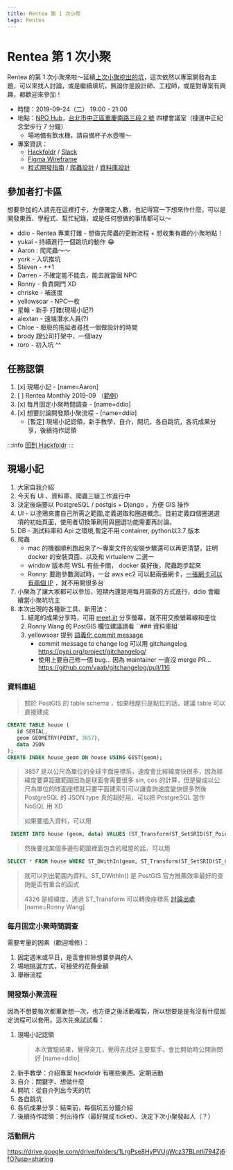 ```yaml
---
title: Rentea 第 1 次小聚
tags: Rentea
---
```

# Rentea 第 1 次小聚

Rentea 的第 1 次小聚來啦～延續[上次小聚挖出的坑](https://beta.hackfoldr.org/rentea/https%253A%252F%252Fg0v.hackmd.io%252F-yz5uLxAQHGX_3bkz6ngHA)，這次依然以專案開發為主題，可以來找人討論，或是繼續填坑，無論你是設計師、工程師，或是對專案有興趣，都歡迎來參加！

- 時間：2019-09-24（二） 19:00 - 21:00
- 地點：[NPO Hub](https://g0v.hackmd.io/BNHyH7ESSxSlu12BV2U9TQ)，[台北市中正區重慶南路三段 2 號](https://goo.gl/maps/LAXhWdwUAXV3aUHv6) 四樓會議室（捷運中正紀念堂步行 7 分鐘）
  - 場地備有飲水機，請自備杯子水壺喔～
- 專案資訊：
   - [Hackfoldr](https://beta.hackfoldr.org/rentea) / [Slack](https://g0v-tw.slack.com/messages/CJTBP7YRK/details/)
   - [Figma Wireframe](https://www.figma.com/file/Z0Wsc63DYpXLouSC7vvpw5aR/rental?node-id=0%3A1)
   - [程式開發指南](https://g0v.hackmd.io/jg_TRTEbRxyV-osQptSqwQ) / [爬蟲設計](https://g0v.hackmd.io/Bv_1JeHoT1O8gIjFBEJROg?view#%E8%A8%8E%E8%AB%96%E7%B4%80%E9%8C%84%E3%80%81%E7%B5%90%E8%AB%96%E3%80%81%E5%BE%85%E4%BD%9C) / [資料庫設計](https://g0v.hackmd.io/BFd56MJAQqu242x_oqYP2w)

## 參加者打卡區

想要參加的人請先在這裡打卡，方便確定人數，也記得寫一下想來作什麼，可以是開發東西、學程式、幫忙紀錄，或是任何想做的事情都可以～

- ddio - Rentea 專業打雜 - 想做完爬蟲的更新流程 + 想收集有趣的小聚地點！
- yukai - 持續進行一個跳坑的動作 :joy: 
- Aaron : 爬爬蟲～～
- york - 入坑推坑
- Steven - ++1
- Darren - 不確定能不能去，能去就當個 NPC
- Ronny - 負責開門 XD
- chriske - 補進度
- yellowsoar - NPC一枚
- 星翰 - 新手 打雜(現場小記?)
- alextan - 遠端潛水人員(?)
- Chloe - 廢廢的拖延者尋找一個做設計的時間
- brody 跟公司打架中，一個lazy
- roro - 初入坑 ^^



## 任務認領

1. [x] 現場小記 - [name=Aaron]
2. [ ] Rentea Monthly 2019-09 （[範例](https://g0v.hackmd.io/KM6GyMh8SgCdUTjoFxWFXw)）
3. [x] 每月固定小聚時間調查 - [name=ddio]
4. [x] 想要討論開發類小聚流程 - [name=ddio]
   - [暫定] 現場小記認領，新手教學，自介，開坑，各自跳坑，各坑成果分享，後續待作認領

:::info
<i class="fa fa-home fa-lg fa-fw"></i> [回到 Hackfoldr](https://beta.hackfoldr.org/rentea/https%253A%252F%252Fhackmd.io%252Fs%252FSJbOIFHpE)
:::

## 現場小記
1. 大家自我介紹
2. 今天有 UI 、資料庫、爬蟲三組工作進行中
3. 決定後端要以 PostgreSQL / postgis + Django ，方便 GIS 操作
4. UI - 以塗鴉來畫自己所需之範圍,定義選取和圈選概念。目前定義四個圈選選項的初始頁面，使用者切換筆刷用與圈選功能需要再討論。
5. DB - 測試料庫和 Api 之環境,暫定不用 container, python以3.7 版本
6. 爬蟲
   - mac 的機器順利跑起來了～專案文件的安裝步驟還可以再更清楚，註明 docker 的安裝頁面、以及和 virtualenv 二選一
   - window 版本用 WSL 有些卡關， docker 裝好後，爬蟲跑步起來
   - Ronny: 要跑參數測試時，一台 aws ec2 可以黏兩張網卡，[一張網卡可以有兩個 IP](https://doc.scrapy.org/en/latest/topics/request-response.html#std:reqmeta-bindaddress) ，就不用開很多台
7. 小聚為了讓大家都可以參加，短期內還是用每月調查的方式進行，ddio 會繼續當小聚坑坑主
8. 本次出現的各種新工具、新用法：
   1. 結尾的成果分享時，可用 [meet.jit](https://meet.jit.si/rentea) 分享螢幕，就不用交換螢幕線和座位
   2. Ronny Wang 的 PostGIS 欄位建議請看 ``### 資料庫組`
   3. yellowsoar 提到 [語義化 commit message](https://seesparkbox.com/foundry/semantic_commit_messages)
      - commit message to change log 可以用 gitchangelog
https://pypi.org/project/gitchangelog/
      - 使用上要自己修一個 bug… 因為 maintainer 一直沒 merge PR…
https://github.com/vaab/gitchangelog/pull/116

### 資料庫組


> 關於 PostGIS 的 table schema ，如果租屋只是點位的話，建議 table 可以直接建成
```sql
CREATE TABLE house (
   id SERIAL,
   geom GEOMETRY(POINT, 3857),
   data JSON
);
CREATE INDEX house_geom ON house USING GIST(geom);
```
> 3857 是以公尺為單位的全球平面座標系，速度會比經緯度快很多，因為經緯度要算距離範圍因為是球面會需要很多 sin, cos 的計算，但是變成以公尺為單位的球面座標就只要平面建索引可以讓查詢速度變快很多然後 PostgreSQL 的 JSON type 真的超好用，可以把 PostgreSQL 當作 NoSQL 用 XD 
> 
> 如果要插入資料，可以用
```sql
 INSERT INTO house (geom, data) VALUES (ST_Transform(ST_SetSRID(ST_Point(經度, 緯度), 4326), 3857), ‘{…json資料…}’)
 ```

> 然後要找某個多邊形範圍裡面包含的租屋的話，可以用
```sql
SELECT * FROM house WHERE ST_DWithIn(geom, ST_Transform(ST_SetSRID(ST_GeomFromGeoJSON(‘這邊塞經緯度的 geojson’), 4326), 3857), 0);
```
> 就可以列出範圍內資料。ST_DWithIn() 是 PostGIS 官方推薦效率最好的查詢是否有重合的函式 
>
> 4326 是經緯度，透過 ST_Transform 可以轉換座標系
> [討論出處](https://g0v-tw.slack.com/archives/CJTBP7YRK/p1569340370012600) [name=Ronny Wang] 


### 每月固定小聚時間調查

需要考量的因素（歡迎增修）：
1. 固定週末或平日，是否會排除想要參與的人
2. 場地挑選方式，可接受的花費金額
3. 舉辦流程


### 開發類小聚流程

因為不想要每次都重新想一次，也方便之後活動複製，所以想要是是有沒有什麼固定流程可以套用。這次先來試試看：

1. 現場小記認領
   > 本次實驗結果，覺得突兀，覺得先找好主要幫手，會比開始時公開詢問好 [name=ddio]
3. 新手教學：介紹專案 hackfoldr 有哪些東西、定期活動
4. 自介：關鍵字、想做什麼
5. 開坑：從自介列出今天的坑
6. 各自跳坑
7. 各坑成果分享：結束前，每個坑五分鐘介紹
8. 後續待作認領：列出待作（最好開成 ticket）、決定下次小聚發起人（？）

### 活動照片
https://drive.google.com/drive/folders/1LrgPse8HyPVUgWcz37BLntIi794Zj6fO?usp=sharing